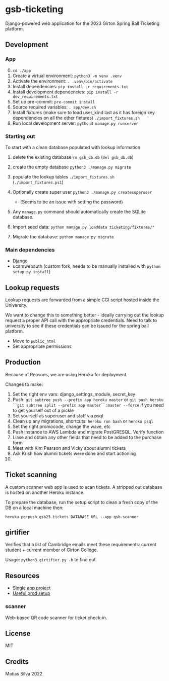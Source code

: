 # gsb-ticketing

Django-powered web application for the 2023 Girton Spring Ball Ticketing platform.

## Development

### App

0. `cd ./app`
1. Create a virtual environment: `python3 -m venv .venv`
2. Activate the environment: `. .venv/bin/activate`
3. Install dependencies: `pip install -r requirements.txt`
4. Install development dependencies: `pip install -r dev_requirements.txt`
5. Set up pre-commit: `pre-commit install`
6. Source required variables: `. app/dev.sh`
7. Install fixtures (make sure to load user_kind last as it has foreign key dependencies on all the other fixtures) `./import_fixtures.sh`
8. Run local development server: `python3 manage.py runserver`

### Starting out

To start with a clean database populated with lookup information

1. delete the existing database `rm gsb_db.db` (`del gsb_db.db`)
2. create the empty database `python3 ./manage.py migrate`
3. populate the lookup tables `./import_fixtures.sh` (`./import_fixtures.ps1`)
4. Optionally create super user `python3 ./manage.py createsuperuser`

   - (Seems to be an issue with setting the password)

5. Any `manage.py` command should automatically create the SQLite database.
6. Import seed data: `python manage.py loaddata ticketing/fixtures/*`
7. Migrate the database: `python manage.py migrate`

### Main dependencies

- Django
- ucamwebauth (custom fork, needs to be manually installed with `python setup.py install`)

## Lookup requests

Lookup requests are forwarded from a simple CGI script hosted inside the University.

We want to change this to something better - ideally carrying out the lookup request a proper API call with the appropriate credentials. Need to talk to university to see if these credentials can be issued for the spring ball platform.

- Move to `public_html`
- Set appropriate permissions

## Production

Because of Reasons, we are using Heroku for deployment.

Changes to make:

1. Set the right env vars: django_settings_module, secret_key
2. Push: `git subtree push --prefix app heroku master` or ` git push heroku ``git subtree split --prefix app master``:master --force ` if you need to get yourself out of a pickle
3. Set yourself as superuser and staff via psql
4. Clean up any migrations, shortcuts: `heroku run bash` or `heroku psql`
5. Set the right promocode, change the wave, etc
6. Push instance to AWS Lambda and migrate PostGRESQL. Verify function
7. Liase and obtain any other fields that need to be added to the purchase form
8. Meet with Kim Pearson and Vicky about alumni tickets
9. Ask Krish how alumni tickets were done and start actioning
10.

## Ticket scanning

A custom scanner web app is used to scan tickets. A stripped out database is hosted on another Heroku instance.

To prepare the database, run the setup script to clean a fresh copy of the DB on a local machine then:

```
heroku pg:push gsb23_tickets DATABASE_URL --app gsb-scanner
```

## girtifier

Verifies that a list of Cambridge emails meet these requirements: current student + current member of Girton College.

Usage: `python3 girtifier.py -h` to find out.

## Resources

- [Single app project](https://zindilis.com/posts/django-anatomy-for-single-app/)
- [Useful prod setup](https://www.oreilly.com/library/view/lightweight-django/9781491946275/ch01.html)

### scanner

Web-based QR code scanner for ticket check-in.

## License

MIT

## Credits

Matias Silva 2022
